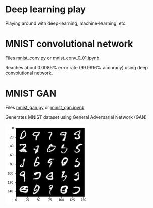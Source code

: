 # Deep learning play
Playing around with deep-learning, machine-learning, etc.

# MNIST convolutional network

Files [mnist_conv.py](mnist_conv.py) or [mnist_conv_0_01.ipynb](mnist_conv_0_01.ipynb)

Reaches about 0.0086% error rate (99.9916% accuracy) using deep convolutional network.

# MNIST GAN

Files [mnist_gan.py](mnist_conv.py) or [mnist_gan.ipynb](mnist_gan.ipynb)

Generates MNIST dataset using General Adversarial Network (GAN)

![image](images/mnist_gan_out.png)
